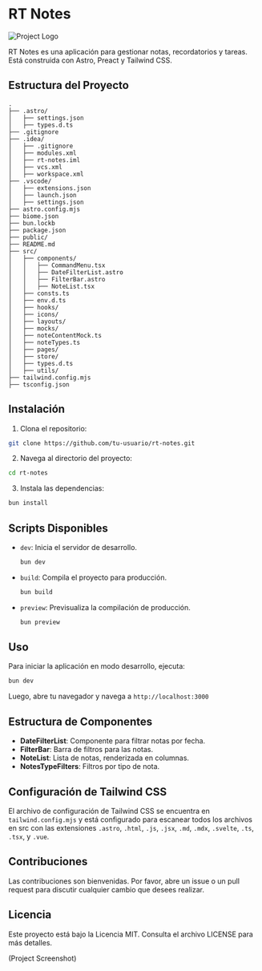 # RT Notes

![Project Logo](path/to/your/logo.png)

RT Notes es una aplicación para gestionar notas, recordatorios y tareas. Está construida con Astro, Preact y Tailwind CSS.

## Estructura del Proyecto

```plaintext
.
├── .astro/
│   ├── settings.json
│   ├── types.d.ts
├── .gitignore
├── .idea/
│   ├── .gitignore
│   ├── modules.xml
│   ├── rt-notes.iml
│   ├── vcs.xml
│   ├── workspace.xml
├── .vscode/
│   ├── extensions.json
│   ├── launch.json
│   ├── settings.json
├── astro.config.mjs
├── biome.json
├── bun.lockb
├── package.json
├── public/
├── README.md
├── src/
│   ├── components/
│   │   ├── CommandMenu.tsx
│   │   ├── DateFilterList.astro
│   │   ├── FilterBar.astro
│   │   ├── NoteList.tsx
│   ├── consts.ts
│   ├── env.d.ts
│   ├── hooks/
│   ├── icons/
│   ├── layouts/
│   ├── mocks/
│   ├── noteContentMock.ts
│   ├── noteTypes.ts
│   ├── pages/
│   ├── store/
│   ├── types.d.ts
│   ├── utils/
├── tailwind.config.mjs
├── tsconfig.json
```

## Instalación

1. Clona el repositorio:
  
  ```bash
  git clone https://github.com/tu-usuario/rt-notes.git
  ```

2. Navega al directorio del proyecto:
  
  ```bash
  cd rt-notes
  ```

3. Instala las dependencias:
  
  ```bash
  bun install
  ```


## Scripts Disponibles

- `dev`: Inicia el servidor de desarrollo.

  ```bash
  bun dev
  ```

- `build`: Compila el proyecto para producción.
  
  ```bash
  bun build
  ```

- `preview`: Previsualiza la compilación de producción.

  ```bash
  bun preview
  ```
## Uso

Para iniciar la aplicación en modo desarrollo, ejecuta:
  
  ```bash
  bun dev
  ```
Luego, abre tu navegador y navega a `http://localhost:3000`

## Estructura de Componentes
- **DateFilterList**: Componente para filtrar notas por fecha.
- **FilterBar**: Barra de filtros para las notas.
- **NoteList**: Lista de notas, renderizada en columnas.
- **NotesTypeFilters**: Filtros por tipo de nota.

## Configuración de Tailwind CSS
El archivo de configuración de Tailwind CSS se encuentra en `tailwind.config.mjs` y está configurado para escanear todos los archivos en src con las extensiones `.astro`, `.html`, `.js`, `.jsx`, `.md`, `.mdx`, `.svelte`, `.ts`, `.tsx`, y `.vue`.

## Contribuciones
Las contribuciones son bienvenidas. Por favor, abre un issue o un pull request para discutir cualquier cambio que desees realizar.

## Licencia
Este proyecto está bajo la Licencia MIT. Consulta el archivo LICENSE para más detalles.

(Project Screenshot)
